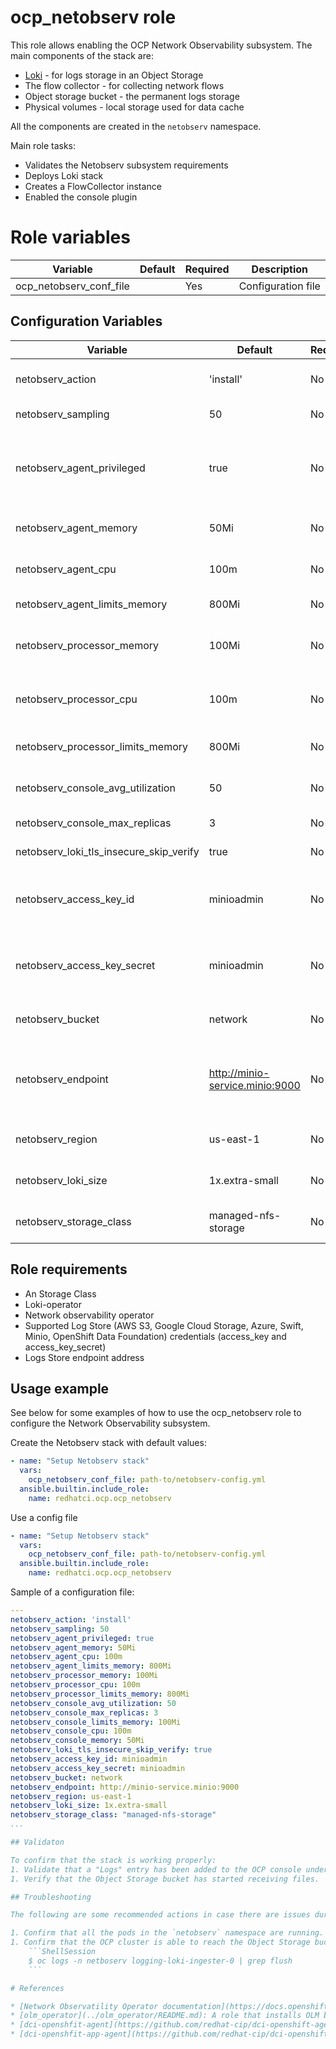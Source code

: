# ocp_netobserv role

This role allows enabling the OCP Network Observability subsystem. The main components of the stack are:
  - [Loki](https://grafana.com/oss/loki/) - for logs storage in an Object Storage
  - The flow collector - for collecting network flows
  - Object storage bucket - the permanent logs storage
  - Physical volumes - local storage used for data cache

All the components are created in the `netobserv` namespace.

Main role tasks:
  - Validates the Netobserv subsystem requirements
  - Deploys Loki stack
  - Creates a FlowCollector instance
  - Enabled the console plugin

# Role variables

 Variable                                  | Default                         | Required    | Description
 ----------------------------------------- | ------------------------------- | ----------- | ----------------------------------------------
ocp_netobserv_conf_file                    |                                 | Yes         | Configuration file


## Configuration Variables

 Variable                              | Default                         | Required    | Description
-------------------------------------- | ------------------------------- | ----------- | ----------------------------------------------
netobserv_action                       | 'install'                       | No          | Role's default action
netobserv_sampling                     | 50                              | No          | Data sampling
netobserv_agent_privileged             | true                            | No          | Privileged mode allows collecting data from SRIOV functions
netobserv_agent_memory                 | 50Mi                            | No          | Memory assigned to the agent
netobserv_agent_cpu                    | 100m                            | No          | CPU assigned to the agent
netobserv_agent_limits_memory          | 800Mi                           | No          | Memory limit for the agent
netobserv_processor_memory             | 100Mi                           | No          | Memory assigned to the processor
netobserv_processor_cpu                | 100m                            | No          | CPU assigned to the processor
netobserv_processor_limits_memory      | 800Mi                           | No          | CPU limit for the processor
netobserv_console_avg_utilization      | 50                              | No          | Average utilization for the console
netobserv_console_max_replicas         | 3                               | No          | Console replicas
netobserv_loki_tls_insecure_skip_verify| true                            | No          | Skip TLS verification
netobserv_access_key_id                | minioadmin                      | No          | Access Key ID for the object storage backend
netobserv_access_key_secret            | minioadmin                      | No          | Secret Key for the object storage backend
netobserv_bucket                       | network                         | No          | Bucket for the Network Observability
netobserv_endpoint                     | http://minio-service.minio:9000 | No          | Object Storage Endpoint. It must exist and be reachable
netobserv_region                       | us-east-1                       | No          | Object Storage region
netobserv_loki_size                    | 1x.extra-small                  | No          | Loki Stack size See [Sizing](https://docs.openshift.com/container-platform/4.13/logging/cluster-logging-loki.html#deployment-sizing_cluster-logging-loki)
netobserv_storage_class                | managed-nfs-storage             | No          | Storage class for the Loki Stack

## Role requirements
  - An Storage Class
  - Loki-operator
  - Network observability operator
  - Supported Log Store (AWS S3, Google Cloud Storage, Azure, Swift, Minio, OpenShift Data Foundation) credentials (access_key and access_key_secret)
  - Logs Store endpoint address

## Usage example

See below for some examples of how to use the ocp_netobserv role to configure the Network Observability subsystem.

Create the Netobserv stack with default values:

```yaml
- name: "Setup Netobserv stack"
  vars:
    ocp_netobserv_conf_file: path-to/netobserv-config.yml
  ansible.builtin.include_role:
    name: redhatci.ocp.ocp_netobserv
```

Use a config file
```yaml
- name: "Setup Netobserv stack"
  vars:
    ocp_netobserv_conf_file: path-to/netobserv-config.yml
  ansible.builtin.include_role:
    name: redhatci.ocp.ocp_netobserv
```

Sample of a configuration file:
```yaml
---
netobserv_action: 'install'
netobserv_sampling: 50
netobserv_agent_privileged: true
netobserv_agent_memory: 50Mi
netobserv_agent_cpu: 100m
netobserv_agent_limits_memory: 800Mi
netobserv_processor_memory: 100Mi
netobserv_processor_cpu: 100m
netobserv_processor_limits_memory: 800Mi
netobserv_console_avg_utilization: 50
netobserv_console_max_replicas: 3
netobserv_console_limits_memory: 100Mi
netobserv_console_cpu: 100m
netobserv_console_memory: 50Mi
netobserv_loki_tls_insecure_skip_verify: true
netobserv_access_key_id: minioadmin
netobserv_access_key_secret: minioadmin
netobserv_bucket: network
netobserv_endpoint: http://minio-service.minio:9000
netobserv_region: us-east-1
netobserv_loki_size: 1x.extra-small
netobserv_storage_class: "managed-nfs-storage"
...

## Validaton

To confirm that the stack is working properly:
1. Validate that a "Logs" entry has been added to the OCP console under the "Observe" menu.
1. Verify that the Object Storage bucket has started receiving files.

## Troubleshooting

The following are some recommended actions in case there are issues during the deployment.

1. Confirm that all the pods in the `netobserv` namespace are running.
1. Confirm that the OCP cluster is able to reach the Object Storage bucket. Check the ingester pods for errors when flushing logs tables.
    ```ShellSession
    $ oc logs -n netboserv logging-loki-ingester-0 | grep flush
    ```

# References

* [Network Observatility Operator documentation](https://docs.openshift.com/container-platform/4.14/network_observability/configuring-operator.html)
* [olm_operator](../olm_operator/README.md): A role that installs OLM based operators.
* [dci-openshfit-agent](https://github.com/redhat-cip/dci-openshift-agent/): An agent that allows the deployment of OCP clusters, it is integrated with DCI (Red Hat Distributed CI).
* [dci-openshfit-app-agent](https://github.com/redhat-cip/dci-openshift-app-agent/): An agent that allows the deployment of workloads and certification testing on top OCP clusters, it is integrated with DCI (Red Hat Distributed CI).
